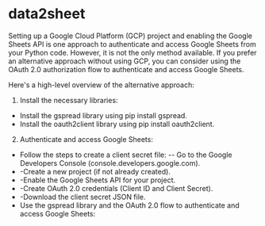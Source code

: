 # data2sheet
Setting up a Google Cloud Platform (GCP) project and enabling the Google Sheets API is one approach to authenticate and access Google Sheets from your Python code. However, it is not the only method available. If you prefer an alternative approach without using GCP, you can consider using the OAuth 2.0 authorization flow to authenticate and access Google Sheets.

Here's a high-level overview of the alternative approach:
1. Install the necessary libraries:
- Install the gspread library using pip install gspread.
- Install the oauth2client library using pip install oauth2client.
2. Authenticate and access Google Sheets:
- Follow the steps to create a client secret file:
  -- Go to the Google Developers Console (console.developers.google.com).
- -Create a new project (if not already created).
- -Enable the Google Sheets API for your project.
- -Create OAuth 2.0 credentials (Client ID and Client Secret).
- -Download the client secret JSON file.
- Use the gspread library and the OAuth 2.0 flow to authenticate and access Google Sheets:
